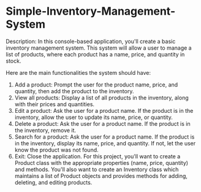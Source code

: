# Simple-Inventory-Management-System

Description:
In this console-based application, you'll create a basic inventory management system. This system will allow a user to manage a list of products, where each product has a name, price, and quantity in stock.

Here are the main functionalities the system should have:
1) Add a product: Prompt the user for the product name, price, and quantity, then add the product to the inventory. 
2) View all products: Display a list of all products in the inventory, along with their prices and quantities. 
3) Edit a product: Ask the user for a product name. If the product is in the inventory, allow the user to update its name, price, or quantity. 
4) Delete a product: Ask the user for a product name. If the product is in the inventory, remove it. 
5) Search for a product: Ask the user for a product name. If the product is in the inventory, display its name, price, and quantity. If not, let the user know the product was not found. 
6) Exit: Close the application. 
For this project, you'll want to create a Product class with the appropriate properties (name, price, quantity) and methods. You'll also want to create an Inventory class which maintains a list of Product objects and provides methods for adding, deleting, and editing products.
